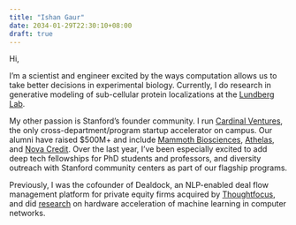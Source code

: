 ```yaml
---
title: "Ishan Gaur"
date: 2034-01-29T22:30:10+08:00
draft: true
---
```


Hi,

I’m a scientist and engineer excited by the ways computation allows us to take better decisions in experimental biology. Currently, I do research in generative modeling of sub-cellular protein localizations at the [Lundberg Lab](https://cellprofiling.org/).

My other passion is Stanford’s founder community. I run [Cardinal Ventures](cardinalventures.org), the only cross-department/program startup accelerator on campus. Our alumni have raised $500M+ and include [Mammoth Biosciences](mammoth.bio), [Athelas](athelas.com), and [Nova Credit](novacredit.com). Over the last year, I’ve been especially excited to add deep tech fellowships for PhD students and professors, and diversity outreach with Stanford community centers as part of our flagship programs.

Previously, I was the cofounder of Dealdock, an NLP-enabled deal flow management platform for private equity firms acquired by [Thoughtfocus](https://thoughtfocus.com/), and did [research](https://dl.acm.org/doi/10.1145/3503222.3507726) on hardware acceleration of machine learning in computer networks.

